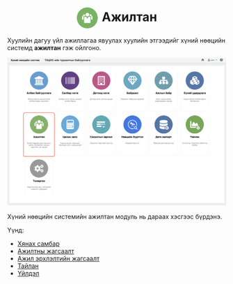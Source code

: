 
<h1 align="center"><img src="../assets/images/modules/workers.svg" style="width: 48px;vertical-align: middle;padding-right: 10px;"/>Ажилтан</h1>

Хуулийн дагуу үйл ажиллагаа явуулах хуулийн этгээдийг хүний нөөцийн системд  **ажилтан** гэж ойлгоно. 
<br>

![](../assets/images/modules/workers/home.png)

Хүний нөөцийн системийн ажилтан модуль нь дараах хэсгээс бүрдэнэ.

Үүнд:

- [Хянах самбар](workers/dashboard.md)
- [Ажилтны жагсаалт](workers/worker_list.md)
- [Ажил эрхлэлтийн жагсаалт](workers/worker_employment_list.md)
- [Тайлан](workers/report.md)
- [Үйлдэл](workers/action.md)
